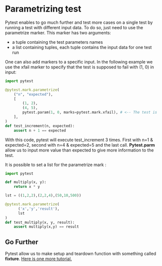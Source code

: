 # Parametrizing test

Pytest enables to go much further and test more cases on a single test by running a test with different input data. To do so, just need to use the parametrize marker. This marker has two arguments:
* a tuple containing the test parameters names
* a list containing tuples, each tuple contains the input data for one test run

One can also add markers to a specific input. In the following example we use the xfail marker to specify that the test is supposed to fail with (1, 0) in input:
```py
import pytest

@pytest.mark.parametrize(
    ("n", "expected"),
    [
        (1, 2),
        (4, 5),
        pytest.param(1, 0, marks=pytest.mark.xfail), # <-- The test is supposed to fail with this data
    ],
)
def test_increment(n, expected):
    assert n + 1 == expected
```

With this code, pytest will execute test_increment 3 times. First with n=1 & expected=2, second with n=4 & expected=5 and the last call. __Pytest.parm__ allow us to input
more value than expected to give more information to the test.

It is possible to set a list for the parametrize mark :

```py
import pytest

def multiply(x, y):
    return x * y

lst = ((1,2,2),(2,2,4),(50,10,500))

@pytest.mark.parametrize(
      ('x','y','result'),
      lst
)
def test_multiply(x, y, result):
    assert multiply(x,y) == result
```

## Go Further

Pytest allow us to make setup and teardown function with something called __fixture__. [Here is one more tutorial.](https://github.com/BenjaminGabet/pyleecan-doc/blob/patch-1/Tests_Turorials/make.setup.function.md)
